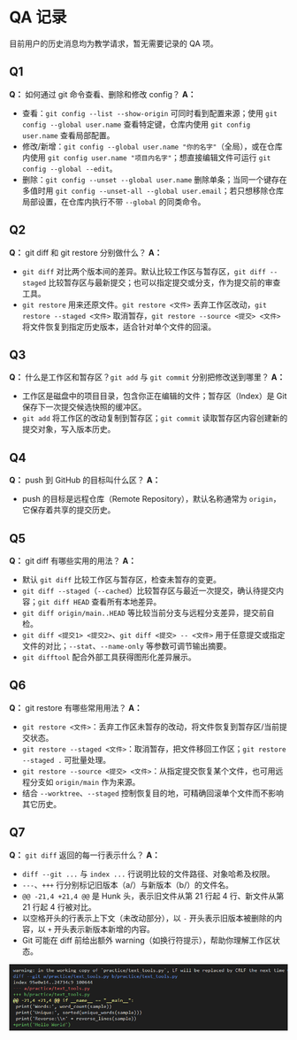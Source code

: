 ﻿# QA 记录

目前用户的历史消息均为教学请求，暂无需要记录的 QA 项。

## Q1
**Q：** 如何通过 git 命令查看、删除和修改 config？
**A：**
- 查看：`git config --list --show-origin` 可同时看到配置来源；使用 `git config --global user.name` 查看特定键，仓库内使用 `git config user.name` 查看局部配置。
- 修改/新增：`git config --global user.name "你的名字"`（全局），或在仓库内使用 `git config user.name "项目内名字"`；想直接编辑文件可运行 `git config --global --edit`。
- 删除：`git config --unset --global user.name` 删除单条；当同一个键存在多值时用 `git config --unset-all --global user.email`；若只想移除仓库局部设置，在仓库内执行不带 `--global` 的同类命令。

## Q2
**Q：** git diff 和 git restore 分别做什么？
**A：**
- `git diff` 对比两个版本间的差异。默认比较工作区与暂存区，`git diff --staged` 比较暂存区与最新提交；也可以指定提交或分支，作为提交前的审查工具。
- `git restore` 用来还原文件。`git restore <文件>` 丢弃工作区改动，`git restore --staged <文件>` 取消暂存，`git restore --source <提交> <文件>` 将文件恢复到指定历史版本，适合针对单个文件的回滚。

## Q3
**Q：** 什么是工作区和暂存区？`git add` 与 `git commit` 分别把修改送到哪里？
**A：**
- 工作区是磁盘中的项目目录，包含你正在编辑的文件；暂存区（Index）是 Git 保存下一次提交候选快照的缓冲区。
- `git add` 将工作区的改动复制到暂存区；`git commit` 读取暂存区内容创建新的提交对象，写入版本历史。

## Q4
**Q：** push 到 GitHub 的目标叫什么区？
**A：**
- push 的目标是远程仓库（Remote Repository），默认名称通常为 `origin`，它保存着共享的提交历史。

## Q5
**Q：** git diff 有哪些实用的用法？
**A：**
- 默认 `git diff` 比较工作区与暂存区，检查未暂存的变更。
- `git diff --staged`（`--cached`）比较暂存区与最近一次提交，确认待提交内容；`git diff HEAD` 查看所有本地差异。
- `git diff origin/main..HEAD` 等比较当前分支与远程分支差异，提交前自检。
- `git diff <提交1> <提交2>`、`git diff <提交> -- <文件>` 用于任意提交或指定文件的对比；`--stat`、`--name-only` 等参数可调节输出摘要。
- `git difftool` 配合外部工具获得图形化差异展示。

## Q6
**Q：** git restore 有哪些常用用法？
**A：**
- `git restore <文件>`：丢弃工作区未暂存的改动，将文件恢复到暂存区/当前提交状态。
- `git restore --staged <文件>`：取消暂存，把文件移回工作区；`git restore --staged .` 可批量处理。
- `git restore --source <提交> <文件>`：从指定提交恢复某个文件，也可用远程分支如 `origin/main` 作为来源。
- 结合 `--worktree`、`--staged` 控制恢复目的地，可精确回滚单个文件而不影响其它历史。

## Q7
**Q：** `git diff` 返回的每一行表示什么？
**A：**
- `diff --git ...` 与 `index ...` 行说明比较的文件路径、对象哈希及权限。
- `---`、`+++` 行分别标记旧版本（a/）与新版本（b/）的文件名。
- `@@ -21,4 +21,4 @@` 是 Hunk 头，表示旧文件从第 21 行起 4 行、新文件从第 21 行起 4 行被对比。
- 以空格开头的行表示上下文（未改动部分），以 `-` 开头表示旧版本被删除的内容，以 `+` 开头表示新版本新增的内容。
- Git 可能在 diff 前给出额外 warning（如换行符提示），帮助你理解工作区状态。

![git diff 示例](images/git-diff-example.png)
